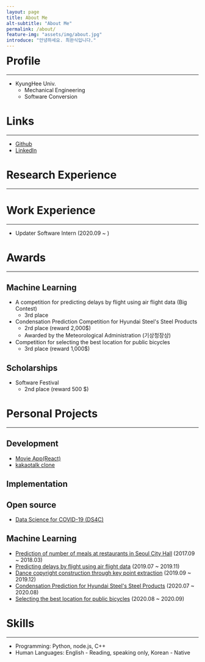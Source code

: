 ```yaml
---
layout: page
title: About Me
alt-subtitle: "About Me"
permalink: /about/
feature-img: "assets/img/about.jpg"
introduce: "안녕하세요. 최완식입니다."
---
```


<h1 style="margin-top:0;">Profile</h1>

---

- KyungHee Univ.
  - Mechanical Engineering
  - Software Conversion

# Links

---

- [Github](<[wansook0316](https://github.com/wansook0316)>)
- [LinkedIn](https://www.linkedin.com/in/wansik-choi-b065881aa/)

# Research Experience

---

# Work Experience

---

- Updater
  Software Intern (2020.09 ~ )

# Awards

---

## Machine Learning

- A competition for predicting delays by flight using air flight data (Big Contest)
  - 3rd place
- Condensation Prediction Competition for Hyundai Steel's Steel Products
  - 2rd place (reward 2,000\$)
  - Awarded by the Meteorological Administration (기상청장상)
- Competition for selecting the best location for public bicycles
  - 3rd place (reward 1,000\$)

## Scholarships

- Software Festival
  - 2nd place (reward 500 \$)

# Personal Projects

---

## Development

- [Movie App(React)](https://wansook0316.github.io/movie_app_react/)
- [kakaotalk clone](https://wansook0316.github.io/kakaotalkClone/chat.html)

## Implementation

## Open source

- [Data Science for COVID-19 (DS4C)](https://www.kaggle.com/kimjihoo/coronavirusdataset)

## Machine Learning

- [Prediction of number of meals at restaurants in Seoul City Hall](https://wansook0316.github.io/cv/projects/2018/08/01/%EC%84%9C%EC%9A%B8%EC%8B%9C%EC%B2%AD-%EC%8B%9D%EC%88%98%EC%9D%B8%EC%9B%90-%EC%98%88%EC%B8%A1-%ED%94%84%EB%A1%9C%EC%A0%9D%ED%8A%B8.html) (2017.09 ~ 2018.03)
- [Predicting delays by flight using air flight data](https://wansook0316.github.io/cv/projects/2019/11/01/%ED%95%AD%EA%B3%B5-%EC%A7%80%EC%97%B0-%EC%98%88%EC%B8%A1-%ED%94%84%EB%A1%9C%EC%A0%9D%ED%8A%B8.html) (2019.07 ~ 2019.11)
- [Dance copyright construction through key point extraction](https://wansook0316.github.io/cv/projects/2019/12/01/%EC%B6%A4-%EC%A0%80%EC%9E%91%EA%B6%8C-%EC%A0%9C%EC%9E%91-%ED%94%84%EB%A1%9C%EC%A0%9D%ED%8A%B8.html) (2019.09 ~ 2019.12)
- [Condensation Prediction for Hyundai Steel's Steel Products](https://wansook0316.github.io/cv/projects/2020/07/01/%EA%B2%B0%EB%A1%9C-%EB%B0%9C%EC%83%9D-%EC%98%88%EC%B8%A1-%ED%94%84%EB%A1%9C%EC%A0%9D%ED%8A%B8.html) (2020.07 ~ 2020.08)
- [Selecting the best location for public bicycles](https://wansook0316.github.io/cv/projects/2020/09/11/%EA%B3%A0%EC%96%91%EC%8B%9C-%EA%B3%B5%EA%B3%B5%EC%9E%90%EC%A0%84%EA%B1%B0-%EC%B5%9C%EC%A0%81-%EC%9E%85%EC%A7%80-%EC%84%A0%EC%A0%95-%ED%94%84%EB%A1%9C%EC%A0%9D%ED%8A%B8-01-%EC%A0%84%EC%B2%98%EB%A6%AC.html) (2020.08 ~ 2020.09)

# Skills

---

- Programming: Python, node.js, C++
- Human Languages: English - Reading, speaking only, Korean - Native

<!--
<center><img width="250" alt="스크린샷 2019-03-18 오후 2 33 47" src="https://user-images.githubusercontent.com/37871541/54512897-0ee19700-4999-11e9-9731-563e68df3340.png" style="display: block;"></center>

<center style="margin-top: 2em; margin-bottom:1em;">게으르게 살기 위해 지금 부지런히 사는 반항아.</center>

<center style="margin-bottom: 3em; margin-top: 0em;">제대로 된 Data Scientist가 되고 싶은 개발자.</center>

<center style="margin: 1em;">개발, 수학, 데이터 공부를 좋아합니다.</center>

<center style="margin: 2em; line-height: 2em;">공부를 하는 도중에, 기억력이 좋지 않아(...😔) 조금만 지나면 까먹는 짓을 많이 했습니다. 그러던 도중, 남에게 가르쳐 준다는 생각으로 내 생각을 정리하면 어떨까.. 오픈 소스를 만들만한 실력은 되지 않지만 수학적으로 필요한 것들을 제공해 줄 수 있지 않을까 하는 생각에 만들었어요.</center>



<center style="margin: 2em; line-height: 2em;">이전 블로그에서 이전하면서, 좀 더 양질의 글을 쓰고, 개발 지향적인 블로그를 운영하기 위해 Github Pages로 이전했습니다. 앞으로는 틈틈히 공부했던 Html, Css, js 개념을 기반으로 예쁘게 꾸미는 블로그를 만들려 합니다.</center>




 -->
